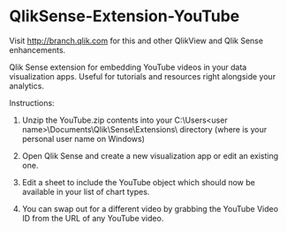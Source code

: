 QlikSense-Extension-YouTube
===========================

Visit http://branch.qlik.com for this and other QlikView and Qlik Sense enhancements.

Qlik Sense extension for embedding YouTube videos in your data visualization apps. Useful for tutorials and resources right alongside your analytics.


Instructions:

1. Unzip the YouTube.zip contents into your C:\Users\<user name>\Documents\Qlik\Sense\Extensions\ directory (where <user name> is your personal user name on Windows)

2. Open Qlik Sense and create a new visualization app or edit an existing one.

3. Edit a sheet to include the YouTube object which should now be available in your list of chart types.

4. You can swap out for a different video by grabbing the YouTube Video ID from the URL of any YouTube video.

